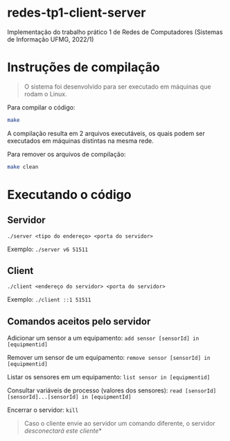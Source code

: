 # redes-tp1-client-server
Implementação do trabalho prático 1 de Redes de Computadores (Sistemas de Informação UFMG, 2022/1)

# Instruções de compilação
> O sistema foi desenvolvido para ser executado em máquinas que rodam o Linux.

Para compilar o código:
```bash
make
```

A compilação resulta em 2 arquivos executáveis, os quais podem ser executados em máquinas distintas na mesma rede.

Para remover os arquivos de compilação:

```bash
make clean
```

# Executando o código

## Servidor

`./server <tipo do endereço> <porta do servidor>`

Exemplo: `./server v6 51511`

## Client

`./client <endereço do servidor> <porta do servidor>`

Exemplo: `./client ::1 51511`

## Comandos aceitos pelo servidor

Adicionar um sensor a um equipamento:
`add sensor [sensorId] in [equipmentid]`

Remover um sensor de um equipamento:
`remove sensor [sensorId] in [equipmentid]`

Listar os sensores em um equipamento:
`list sensor in [equipmentid]`

Consultar variáveis de processo (valores dos sensores):
`read [sensorId] [sensorId]...[sensorId] in [equipmentId]`

Encerrar o servidor:
`kill`


> Caso o cliente envie ao servidor um comando diferente, o servidor *desconectará este cliente**
